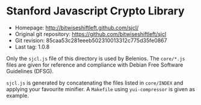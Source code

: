 Stanford Javascript Crypto Library
==================================

- Homepage: http://bitwiseshiftleft.github.com/sjcl/
- Original git repository: https://github.com/bitwiseshiftleft/sjcl
- Git revision: 85caa53c281eeeb502310013312c775d35fe0867
- Last tag: 1.0.8

Only the `sjcl.js` file of this directory is used by Belenios. The
`core/*.js` files are given for reference and compliance with Debian
Free Software Guidelines (DFSG).

`sjcl.js` is generated by concatenating the files listed in
`core/INDEX` and applying your favourite minifier. A `Makefile` using
`yui-compressor` is given as example.
